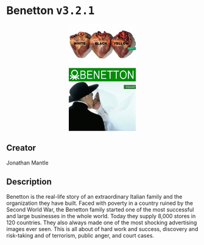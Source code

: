 
# Benetton <kbd>v3.2.1</kbd>

<center>
  <img src="./cover-1024.jpg"/>
</center>

## Creator
Jonathan Mantle

## Description
<p>Benetton is the real-life story of an extraordinary Italian family and the organization they have built. Faced with poverty in a country ruined by the Second World War, the Benetton family started one of the most successful and large businesses in the whole world. Today they supply 8,000 stores in 120 countries. They also always made one of the most shocking advertising images ever seen. This is all about of hard work and success, discovery and risk-taking and of terrorism, public anger, and court cases.</p>
